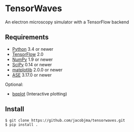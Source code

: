 # TensorWaves
An electron microscopy simulator with a TensorFlow backend



## Requirements

* [Python](http://www.python.org/) 3.4 or newer
* [TensorFlow](https://www.tensorflow.org/) 2.0
* [NumPy](http://docs.scipy.org/doc/numpy/reference/) 1.9 or newer
* [SciPy](http://docs.scipy.org/doc/scipy/reference/) 0.14 or newer
* [matplotlib](http://matplotlib.org/) 2.0.0 or newer
* [ASE](https://gitlab.com/ase) 3.17.0 or newer

Optional:
* [bqplot](https://github.com/bloomberg/bqplot) (Interactive plotting)

## Install
```
$ git clone https://github.com/jacobjma/tensorwaves.git
$ pip install .
```
